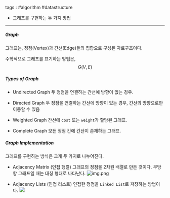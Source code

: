 tags : #algorithm #datastructure 
- 그래프를 구현하는 두 가지 방법
---
##### Graph
그래프는, 정점(Vertex)과 간선(Edge)들의 집합으로 구성된 자료구조이다.

수학적으로 그래프를 표기하는 방법은,
$$G(V,E)$$

##### Types of Graph
- Undirected Graph
	두 정점을 연결하는 간선에 방향이 없는 경우.

- Directed Graph
	두 정점을 연결하는 간선에 방향이 있는 경우, 간선의 방향으로만 이동할 수 있음

- Weighted Graph
	간선에 `cost` 또는 `weight`가 할당된 그래프.

- Complete Graph
	모든 정점 간에 간선이 존재하는 그래프.

##### Graph Implementation
그래프를 구현하는 방식은 크게 두 가지로 나누어진다.
- Adjacency Matrix (인접 행렬)
	그래프의 정점을 2차원 배열로 만든 것이다.
	무방향 그래프일 때는 대칭 형태로 나타난다.
	![img.png](https://blog.kakaocdn.net/dn/wDk4i/btq9HKAolbt/4PFx8ukFyqfr2KaK2sYd00/img.png)

- Adjacency Lists (인접 리스트)
	인접한 정점을 `Linked List`로 저장하는 방법이다.
	![](https://blog.kakaocdn.net/dn/UD8D3/btq9Dm8bq3x/KWSCJ1o7Js9Es0mn0Seko1/img.png)

